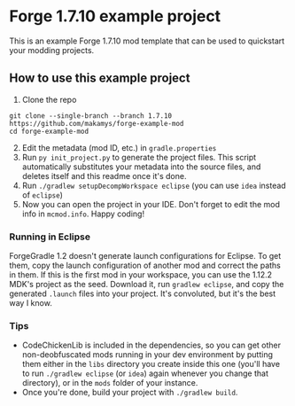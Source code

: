 # Forge 1.7.10 example project

This is an example Forge 1.7.10 mod template that can be used to quickstart your modding projects.

## How to use this example project

1. Clone the repo
```
git clone --single-branch --branch 1.7.10 https://github.com/makamys/forge-example-mod
cd forge-example-mod
```
2. Edit the metadata (mod ID, etc.) in `gradle.properties`
3. Run `py init_project.py` to generate the project files. This script automatically substitutes your metadata into the source files, and deletes itself and this readme once it's done.
4. Run `./gradlew setupDecompWorkspace eclipse` (you can use `idea` instead of `eclipse`)
5. Now you can open the project in your IDE. Don't forget to edit the mod info in `mcmod.info`. Happy coding!

### Running in Eclipse
ForgeGradle 1.2 doesn't generate launch configurations for Eclipse. To get them, copy the launch configuration of another mod and correct the paths in them. If this is the first mod in your workspace, you can use the 1.12.2 MDK's project as the seed. Download it, run `gradlew eclipse`, and copy the generated `.launch` files into your project. It's convoluted, but it's the best way I know.

### Tips

* CodeChickenLib is included in the dependencies, so you can get other non-deobfuscated mods running in your dev environment by putting them either in the `libs` directory you create inside this one (you'll have to run `./gradlew eclipse` (or `idea`)  again whenever you change that directory), or in the `mods` folder of your instance.
* Once you're done, build your project with `./gradlew build`.